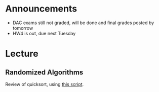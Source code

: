 # Announcements

- DAC exams still not graded, will be done and final grades posted by tomorrow
- HW4 is out, due next Tuesday


# Lecture

## Randomized Algorithms

Review of quicksort, using [this script](scripts/quicksort.py).
